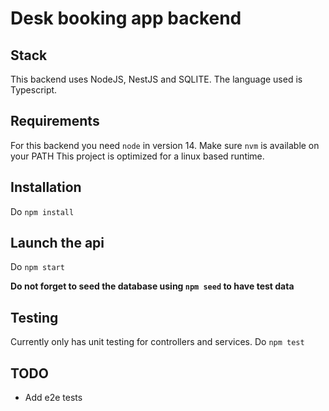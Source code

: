 # Desk booking app backend

## Stack

This backend uses NodeJS, NestJS and SQLITE.
The language used is Typescript.

## Requirements

For this backend you need `node` in version 14.
Make sure `nvm` is available on your PATH
This project is optimized for a linux based runtime.

## Installation

Do `npm install`

## Launch the api

Do `npm start`

**Do not forget to seed the database using `npm seed` to have test data**

## Testing

Currently only has unit testing for controllers and services.
Do `npm test`

## TODO

-   Add e2e tests
